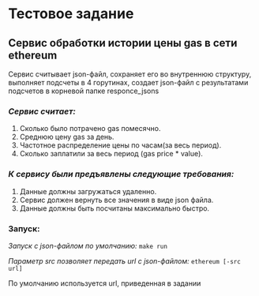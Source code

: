 # Тестовое задание
## Cервис обработки истории цены gas в сети ethereum

Сервис считывает json-файл, сохраняет его во внутреннюю структуру, выполняет подсчеты в 4 горутинах, создает json-файл с результатами подсчетов в корневой папке responce_jsons

### _Сервис считает:_
1) Сколько было потрачено gas помесячно.
2) Среднюю цену gas за день.
3) Частотное распределение цены по часам(за весь период).
4) Сколько заплатили за весь период (gas price * value).

### _К сервису были предъявлены следующие требования:_
1) Данные должны загружаться удаленно.
2) Сервис должен вернуть все значения в виде json файла.
3) Данные должны быть посчитаны максимально быстро.

### Запуск:
_Запуск с json-файлом по умолчанию:_
`make run`

_Параметр src позволяет передать url с json-файлом:_
`ethereum [-src url]`

По умолчанию используется url, приведенная в задании